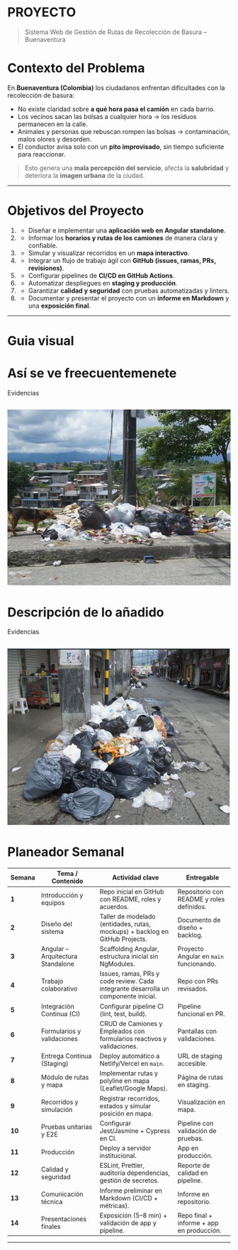 # PROYECTO
> Sistema Web de Gestión de Rutas de Recolección de Basura – Buenaventura  

# Contexto del Problema  
En **Buenaventura (Colombia)** los ciudadanos enfrentan dificultades con la recolección de basura:  
- No existe claridad sobre **a qué hora pasa el camión** en cada barrio.  
- Los vecinos sacan las bolsas a cualquier hora → los residuos permanecen en la calle.  
- Animales y personas que rebuscan rompen las bolsas → contaminación, malos olores y desorden.  
- El conductor avisa solo con un **pito improvisado**, sin tiempo suficiente para reaccionar.  

> Esto genera una **mala percepción del servicio**, afecta la **salubridad** y deteriora la **imagen urbana** de la ciudad.  

---
#  Objetivos del Proyecto  
1. - Diseñar e implementar una **aplicación web en Angular standalone**.  
2. - Informar los **horarios y rutas de los camiones** de manera clara y confiable.  
3. - Simular y visualizar recorridos en un **mapa interactivo**.  
4. - Integrar un flujo de trabajo ágil con **GitHub (issues, ramas, PRs, revisiones)**.  
5. - Configurar pipelines de **CI/CD en GitHub Actions**.  
6. - Automatizar despliegues en **staging y producción**.  
7. - Garantizar **calidad y seguridad** con pruebas automatizadas y linters.  
8. - Documentar y presentar el proyecto con un **informe en Markdown** y una **exposición final**.  
---
# Guia visual
# Así se ve freecuentemenete
Evidencias 
>
![](Imagenes/Basura-1.png)
---
# Descripción de lo añadido
Evidencias
>
![](Imagenes/Basura-2.png)
---
#  Planeador Semanal  

| Semana | Tema / Contenido | Actividad clave | Entregable |
|--------|------------------|-----------------|------------|
| **1** | Introducción y equipos | Repo inicial en GitHub con README, roles y acuerdos. | Repositorio con README y roles definidos. |
| **2** | Diseño del sistema | Taller de modelado (entidades, rutas, mockups) + backlog en GitHub Projects. | Documento de diseño + backlog. |
| **3** | Angular – Arquitectura Standalone | Scaffolding Angular, estructura inicial sin NgModules. | Proyecto Angular en `main` funcionando. |
| **4** | Trabajo colaborativo | Issues, ramas, PRs y code review. Cada integrante desarrolla un componente inicial. | Repo con PRs revisados. |
| **5** | Integración Continua (CI) | Configurar pipeline CI (lint, test, build). | Pipeline funcional en PR. |
| **6** | Formularios y validaciones | CRUD de Camiones y Empleados con formularios reactivos y validaciones. | Pantallas con validaciones. |
| **7** | Entrega Continua (Staging) | Deploy automático a Netlify/Vercel en `main`. | URL de staging accesible. |
| **8** | Módulo de rutas y mapa | Implementar rutas y polyline en mapa (Leaflet/Google Maps). | Página de rutas en staging. |
| **9** | Recorridos y simulación | Registrar recorridos, estados y simular posición en mapa. | Visualización en mapa. |
| **10** | Pruebas unitarias y E2E | Configurar Jest/Jasmine + Cypress en CI. | Pipeline con validación de pruebas. |
| **11** | Producción | Deploy a servidor institucional. | App en producción. |
| **12** | Calidad y seguridad | ESLint, Prettier, auditoría dependencias, gestión de secretos. | Reporte de calidad en pipeline. |
| **13** | Comunicación técnica | Informe preliminar en Markdown (CI/CD + métricas). | Informe en repositorio. |
| **14** | Presentaciones finales | Exposición (5–8 min) + validación de app y pipeline. | Repo final + informe + app en producción. |

---
